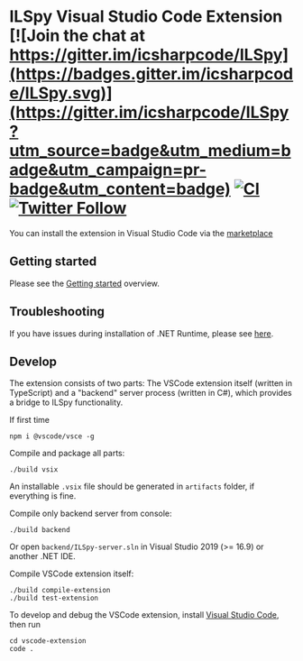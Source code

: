 # ILSpy Visual Studio Code Extension [![Join the chat at https://gitter.im/icsharpcode/ILSpy](https://badges.gitter.im/icsharpcode/ILSpy.svg)](https://gitter.im/icsharpcode/ILSpy?utm_source=badge&utm_medium=badge&utm_campaign=pr-badge&utm_content=badge) [![CI](https://github.com/icsharpcode/ilspy-vscode/actions/workflows/ci.yml/badge.svg)](https://github.com/icsharpcode/ilspy-vscode/actions/workflows/ci.yml) [![Twitter Follow](https://img.shields.io/twitter/follow/ILSpy.svg?label=Follow%20@ILSpy)](https://twitter.com/ilspy)

You can install the extension in Visual Studio Code via the [marketplace](https://marketplace.visualstudio.com/items?itemName=icsharpcode.ilspy-vscode)

## Getting started

Please see the [Getting started](https://github.com/icsharpcode/ilspy-vscode/wiki/Getting-started) overview.

## Troubleshooting

If you have issues during installation of .NET Runtime, please see [here](https://github.com/icsharpcode/ilspy-vscode/wiki/Troubleshooting#download-of-net-runtime-fails-with-slow-internet-connection).

## Develop

The extension consists of two parts: The VSCode extension itself (written in TypeScript) and a "backend" server process (written in C#), which provides a bridge to ILSpy functionality.

If first time

```
npm i @vscode/vsce -g
```

Compile and package all parts:

```
./build vsix
```

An installable `.vsix` file should be generated in `artifacts` folder, if everything is fine.

Compile only backend server from console:

```
./build backend
```

Or open `backend/ILSpy-server.sln` in Visual Studio 2019 (>= 16.9) or another .NET IDE.

Compile VSCode extension itself:

```
./build compile-extension
./build test-extension
```

To develop and debug the VSCode extension, install [Visual Studio Code](https://code.visualstudio.com/),
then run

```
cd vscode-extension
code .
```
